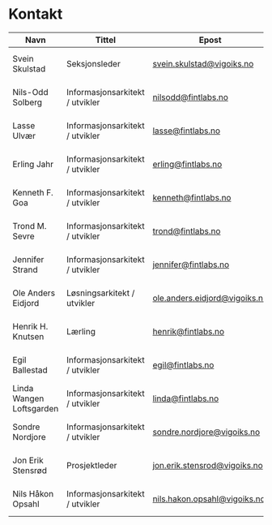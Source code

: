 # Kontakt

| Navn                     | Tittel                          | Epost                         | Mobil      |
|--------------------------|---------------------------------|-------------------------------|------------|
| Svein Skulstad           | Seksjonsleder                   | svein.skulstad@vigoiks.no     | 414 70 015 |
| Nils-Odd Solberg         | Informasjonsarkitekt / utvikler | nilsodd@fintlabs.no           | 928 64 467 |
| Lasse Ulvær              | Informasjonsarkitekt / utvikler | lasse@fintlabs.no             | 480 35 871 |
| Erling Jahr              | Informasjonsarkitekt / utvikler | erling@fintlabs.no            | 413 55 262 |
| Kenneth F. Goa           | Informasjonsarkitekt / utvikler | kenneth@fintlabs.no           | 920 43 542 |
| Trond M. Sevre           | Informasjonsarkitekt / utvikler | trond@fintlabs.no             | 984 51 020 |
| Jennifer Strand          | Informasjonsarkitekt / utvikler | jennifer@fintlabs.no          | 980 98 680 |
| Ole Anders Eidjord       | Løsningsarkitekt / utvikler     | ole.anders.eidjord@vigoiks.no | 959 72 925 |
| Henrik H. Knutsen        | Lærling                         | henrik@fintlabs.no            | 453 71 585 |
| Egil Ballestad           | Informasjonsarkitekt / utvikler | egil@fintlabs.no              | 414 13 836 |
| Linda Wangen Loftsgarden | Informasjonsarkitekt / utvikler | linda@fintlabs.no             | 909 89 333 |
| Sondre Nordjore          | Informasjonsarkitekt / utvikler | sondre.nordjore@vigoiks.no    | 402 05 066 |
| Jon Erik Stensrød        | Prosjektleder                   | jon.erik.stensrod@vigoiks.no  | 911 91 915 |
| Nils Håkon Opsahl        | Informasjonsarkitekt / utvikler | nils.hakon.opsahl@vigoiks.no  | 994 48 237 |
